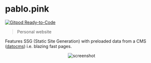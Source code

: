 # pablo.pink

[![Gitpod Ready-to-Code](https://img.shields.io/badge/Gitpod-Ready--to--Code-blue?logo=gitpod)](https://gitpod.io/#https://github.com/pablopunk/pablo.pink)

> Personal website

Features SSG (Static Site Generation) with preloaded data from a CMS ([datocms](https://datocms.com/)) i.e. blazing fast pages.

<p align="center">
  <img src="https://user-images.githubusercontent.com/4324982/74949268-d2ff4f00-53fd-11ea-83e7-679d3ffb6213.gif" alt="screenshot" />
</p>
